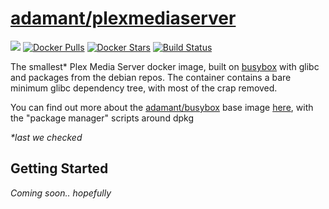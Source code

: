[hub]: https://hub.docker.com/r/adamant/plexmediaserver

# [adamant/plexmediaserver][hub]

[![](https://images.microbadger.com/badges/image/adamant/plexmediaserver:plexpass.svg)](https://microbadger.com/images/adamant/plexmediaserver:plexpass) [![Docker Pulls](https://img.shields.io/docker/pulls/adamant/plexmediaserver.svg)][hub] [![Docker Stars](https://img.shields.io/docker/stars/adamant/plexmediaserver.svg)][hub] [![Build Status](https://drone.adam-ant.co.uk/api/badges/Adam-Ant/docker-plex-tiny/status.svg)](https://drone.adam-ant.co.uk/Adam-Ant/docker-plex-tiny)

The smallest* Plex Media Server docker image, built on [busybox](https://hub.docker.com/_/busybox/) with glibc and packages from the debian repos. The container contains a bare minimum glibc dependency tree, with most of the crap removed.

You can find out more about the [adamant/busybox](https://hub.docker.com/r/adamant/busybox) base image [here](https://github.com/Adam-Ant/docker-busybox-base), with the "package manager" scripts around dpkg

_*last we checked_

## Getting Started

_Coming soon.. hopefully_
